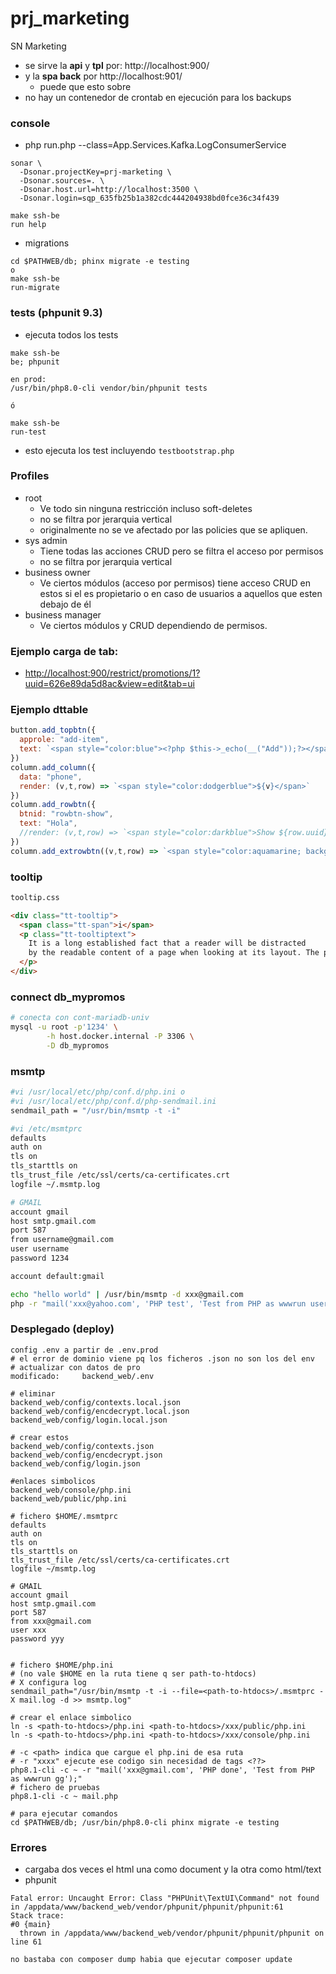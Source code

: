 # prj_marketing
SN Marketing
- se sirve la **api** y **tpl** por: http://localhost:900/
- y la **spa back** por http://localhost:901/
  - puede que esto sobre 
- no hay un contenedor de crontab en ejecución para los backups

### console
- php run.php --class=App.Services.Kafka.LogConsumerService
```
sonar \
  -Dsonar.projectKey=prj-marketing \
  -Dsonar.sources=. \
  -Dsonar.host.url=http://localhost:3500 \
  -Dsonar.login=sqp_635fb25b1a382cdc444204938bd0fce36c34f439

make ssh-be
run help
```
- migrations
```
cd $PATHWEB/db; phinx migrate -e testing
o
make ssh-be
run-migrate
```

### tests (phpunit 9.3)
- ejecuta todos los tests
```
make ssh-be
be; phpunit

en prod:
/usr/bin/php8.0-cli vendor/bin/phpunit tests

ó

make ssh-be
run-test
```
- esto ejecuta los test incluyendo `testbootstrap.php`

### Profiles
- root
  - Ve todo sin ninguna restricción incluso soft-deletes
  - no se filtra por jerarquia vertical
  - originalmente no se ve afectado por las policies que se apliquen.
- sys admin
  - Tiene todas las acciones CRUD pero se filtra el acceso por permisos
  - no se filtra por jerarquia vertical
- business owner
  - Ve ciertos módulos (acceso por permisos) tiene acceso CRUD en estos si el es propietario o en caso de usuarios a 
    aquellos que esten debajo de él
- business manager
  - Ve ciertos módulos y CRUD dependiendo de permisos.
  
### Ejemplo carga de tab:
- [http://localhost:900/restrict/promotions/1?uuid=626e89da5d8ac&view=edit&tab=ui](http://localhost:900/restrict/promotions/1?uuid=626e89da5d8ac&view=edit&tab=ui)

### Ejemplo dttable
```js
button.add_topbtn({
  approle: "add-item",
  text: `<span style="color:blue"><?php $this->_echo(__("Add"));?></span>`,
})
column.add_column({
  data: "phone",
  render: (v,t,row) => `<span style="color:dodgerblue">${v}</span>`
})
column.add_rowbtn({
  btnid: "rowbtn-show",
  text: "Hola",
  //render: (v,t,row) => `<span style="color:darkblue">Show ${row.uuid}</span>`
})
column.add_extrowbtn((v,t,row) => `<span style="color:aquamarine; background: yellow">Extra ${row.id}</span>`)
```
### tooltip
```html
tooltip.css

<div class="tt-tooltip">
  <span class="tt-span">i</span>  
  <p class="tt-tooltiptext">
    It is a long established fact that a reader will be distracted 
    by the readable content of a page when looking at its layout. The point of using Lorem Ipsum is that
  </p>
</div>
```

### connect db_mypromos
```sh
# conecta con cont-mariadb-univ
mysql -u root -p'1234' \
        -h host.docker.internal -P 3306 \
        -D db_mypromos
```
### msmtp
```sh
#vi /usr/local/etc/php/conf.d/php.ini o
#vi /usr/local/etc/php/conf.d/php-sendmail.ini
sendmail_path = "/usr/bin/msmtp -t -i"

#vi /etc/msmtprc
defaults
auth on
tls on
tls_starttls on
tls_trust_file /etc/ssl/certs/ca-certificates.crt
logfile ~/.msmtp.log

# GMAIL
account gmail 
host smtp.gmail.com
port 587 
from username@gmail.com 
user username
password 1234

account default:gmail

echo "hello world" | /usr/bin/msmtp -d xxx@gmail.com
php -r "mail('xxx@yahoo.com', 'PHP test', 'Test from PHP as wwwrun user');"
```
### Desplegado (deploy)
```shell
config .env a partir de .env.prod
# el error de dominio viene pq los ficheros .json no son los del env
# actualizar con datos de pro
modificado:     backend_web/.env

# eliminar
backend_web/config/contexts.local.json
backend_web/config/encdecrypt.local.json
backend_web/config/login.local.json

# crear estos
backend_web/config/contexts.json
backend_web/config/encdecrypt.json
backend_web/config/login.json

#enlaces simbolicos
backend_web/console/php.ini 
backend_web/public/php.ini

# fichero $HOME/.msmtprc
defaults
auth on
tls on
tls_starttls on
tls_trust_file /etc/ssl/certs/ca-certificates.crt
logfile ~/msmtp.log

# GMAIL
account gmail 
host smtp.gmail.com
port 587 
from xxx@gmail.com 
user xxx
password yyy


# fichero $HOME/php.ini 
# (no vale $HOME en la ruta tiene q ser path-to-htdocs)
# X configura log
sendmail_path="/usr/bin/msmtp -t -i --file=<path-to-htdocs>/.msmtprc -X mail.log -d >> msmtp.log"

# crear el enlace simbolico
ln -s <path-to-htdocs>/php.ini <path-to-htdocs>/xxx/public/php.ini
ln -s <path-to-htdocs>/php.ini <path-to-htdocs>/xxx/console/php.ini

# -c <path> indica que cargue el php.ini de esa ruta
# -r "xxxx" ejecute ese codigo sin necesidad de tags <??>
php8.1-cli -c ~ -r "mail('xxx@gmail.com', 'PHP done', 'Test from PHP as wwwrun gg');"
# fichero de pruebas
php8.1-cli -c ~ mail.php

# para ejecutar comandos
cd $PATHWEB/db; /usr/bin/php8.0-cli phinx migrate -e testing
```

### Errores
- cargaba dos veces el html una como document y la otra como html/text
- phpunit
```
Fatal error: Uncaught Error: Class "PHPUnit\TextUI\Command" not found in /appdata/www/backend_web/vendor/phpunit/phpunit/phpunit:61
Stack trace:
#0 {main}
  thrown in /appdata/www/backend_web/vendor/phpunit/phpunit/phpunit on line 61

no bastaba con composer dump habia que ejecutar composer update
```